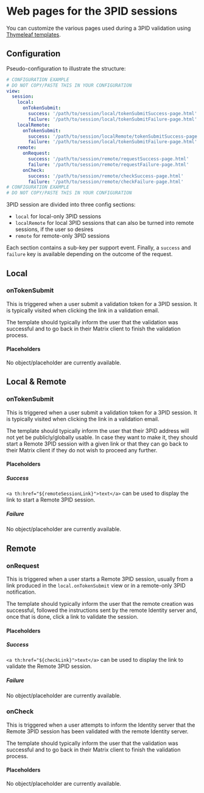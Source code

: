 # Web pages for the 3PID sessions
You can customize the various pages used during a 3PID validation using [Thymeleaf templates](http://www.thymeleaf.org/).

## Configuration
Pseudo-configuration to illustrate the structure:
```yaml
# CONFIGURATION EXAMPLE
# DO NOT COPY/PASTE THIS IN YOUR CONFIGURATION
view:
  session:
    local:
      onTokenSubmit:
        success: '/path/to/session/local/tokenSubmitSuccess-page.html'
        failure: '/path/to/session/local/tokenSubmitFailure-page.html'
    localRemote:
      onTokenSubmit:
        success: '/path/to/session/localRemote/tokenSubmitSuccess-page.html'
        failure: '/path/to/session/local/tokenSubmitFailure-page.html'
    remote:
      onRequest:
        success: '/path/to/session/remote/requestSuccess-page.html'
        failure: '/path/to/session/remote/requestFailure-page.html'
      onCheck:
        success: '/path/to/session/remote/checkSuccess-page.html'
        failure: '/path/to/session/remote/checkFailure-page.html'
# CONFIGURATION EXAMPLE
# DO NOT COPY/PASTE THIS IN YOUR CONFIGURATION
```

3PID session are divided into three config sections:
- `local` for local-only 3PID sessions
- `localRemote` for local 3PID sessions that can also be turned into remote sessions, if the user so desires
- `remote` for remote-only 3PID sessions

Each section contains a sub-key per support event. Finally, a `success` and `failure` key is available depending on the
outcome of the request.

## Local
### onTokenSubmit
This is triggered when a user submit a validation token for a 3PID session. It is typically visited when clicking the
link in a validation email.

The template should typically inform the user that the validation was successful and to go back in their Matrix client
to finish the validation process.

#### Placeholders
No object/placeholder are currently available.

## Local & Remote
### onTokenSubmit
This is triggered when a user submit a validation token for a 3PID session. It is typically visited when clicking the
link in a validation email.

The template should typically inform the user that their 3PID address will not yet be publicly/globally usable. In case
they want to make it, they should start a Remote 3PID session with a given link or that they can go back to their Matrix
client if they do not wish to proceed any further.

#### Placeholders
##### Success
`<a th:href="${remoteSessionLink}">text</a>` can be used to display the link to start a Remote 3PID session.

##### Failure
No object/placeholder are currently available.

## Remote
### onRequest
This is triggered when a user starts a Remote 3PID session, usually from a link produced in the `local.onTokenSubmit`
view or in a remote-only 3PID notification.

The template should typically inform the user that the remote creation was successful, followed the instructions sent by
the remote Identity server and, once that is done, click a link to validate the session.

#### Placeholders
##### Success
`<a th:href="${checkLink}">text</a>` can be used to display the link to validate the Remote 3PID session.

##### Failure
No object/placeholder are currently available.

### onCheck
This is triggered when a user attempts to inform the Identity server that the Remote 3PID session has been validated
with the remote Identity server.

The template should typically inform the user that the validation was successful and to go back in their Matrix client
to finish the validation process.

#### Placeholders
No object/placeholder are currently available.
